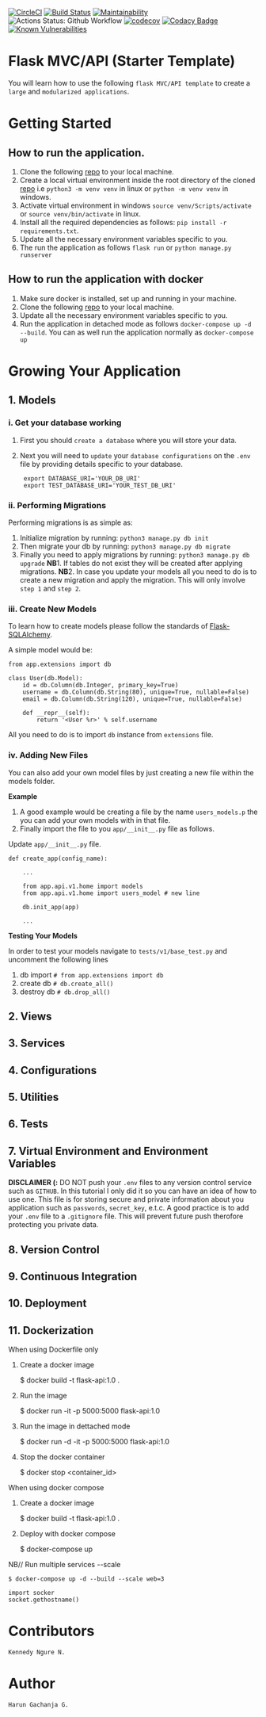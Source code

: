 [![CircleCI](https://circleci.com/gh/Arrotech/flask-api.svg?style=svg)](https://circleci.com/gh/Arrotech/flask-api) [![Build Status](https://dev.azure.com/arrotech254/Azure%20Pipeline/_apis/build/status/Arrotech.flask-api?branchName=develop)](https://dev.azure.com/arrotech254/Azure%20Pipeline/_build/latest?definitionId=1&branchName=develop) [![Maintainability](https://api.codeclimate.com/v1/badges/16fcf66b72437e32b882/maintainability)](https://codeclimate.com/github/Arrotech/flask-api/maintainability) ![Actions Status: Github Workflow](https://github.com/Arrotech/flask-api/actions/workflows/test.yml/badge.svg?branch=develop) [![codecov](https://codecov.io/gh/Arrotech/flask-api/branch/develop/graph/badge.svg?token=DY78pXVD24)](https://codecov.io/gh/Arrotech/flask-api) [![Codacy Badge](https://app.codacy.com/project/badge/Grade/58d6917cd18c4d43b81ff0a362fd6f61)](https://www.codacy.com/gh/Arrotech/flask-api/dashboard?utm_source=github.com&amp;utm_medium=referral&amp;utm_content=Arrotech/flask-api&amp;utm_campaign=Badge_Grade) [![Known Vulnerabilities](https://snyk.io/test/github/Arrotech/flask-api/badge.svg)](https://snyk.io/test/github/Arrotech/flask-api)

# Flask MVC/API (Starter Template)

You will learn how to use the following `flask MVC/API template` to create a `large` and `modularized applications`.

# Getting Started

## How to run the application.

1. Clone the following [repo](https://github.com/Arrotech/flask-api.git) to your local machine.
2. Create a local virtual environment inside the root directory of the cloned [repo](https://github.com/Arrotech/flask-api.git) i.e `python3 -m venv venv` in linux or `python -m venv venv` in windows.
3. Activate virtual environment in windows `source venv/Scripts/activate` or `source venv/bin/activate` in linux.
4. Install all the required dependencies as follows: `pip install -r requirements.txt`.
5. Update all the necessary environment variables specific to you.
6. The run the application as follows `flask run` or `python manage.py runserver`

## How to run the application with docker

1. Make sure docker is installed, set up and running in your machine.
2. Clone the following [repo](https://github.com/Arrotech/flask-api.git) to your local machine.
3. Update all the necessary environment variables specific to you.
4. Run the application in detached mode as follows `docker-compose up -d --build`. You can as well run the application normally as `docker-compose up`

# Growing Your Application

## 1. Models

### i. Get your database working

1. First you should `create a database` where you will store your data.
2. Next you will need to `update` your `database configurations` on the `.env` file by providing details specific to your database.

        export DATABASE_URI='YOUR_DB_URI'
        export TEST_DATABASE_URI='YOUR_TEST_DB_URI'

### ii. Performing Migrations

Performing migrations is as simple as:
1. Initialize migration by running: `python3 manage.py db init`
2. Then migrate your db by running: `python3 manage.py db migrate`
3. Finally you need to apply migrations by running: `python3 manage.py db upgrade`
**NB**1. If tables do not exist they will be created after applying migrations.
**NB**2. In case you update your models all you need to do is to create a new migration and apply the migration. This will only involve `step 1` and `step 2`.

### iii. Create New Models

To learn how to create models please follow the standards of [Flask-SQLAlchemy](https://flask-sqlalchemy.palletsprojects.com/en/2.x/quickstart/).

A simple model would be:

```
from app.extensions import db

class User(db.Model):
    id = db.Column(db.Integer, primary_key=True)
    username = db.Column(db.String(80), unique=True, nullable=False)
    email = db.Column(db.String(120), unique=True, nullable=False)

    def __repr__(self):
        return '<User %r>' % self.username
```

All you need to do is to import `db` instance from `extensions` file.

### iv. Adding New Files

You can also add your own model files by just creating a new file within the models folder.

**Example**

1. A good example would be creating a file by the name `users_models.p` the you can add your own models with in that file.
2. Finally import the file to you `app/__init__.py` file as follows.

Update `app/__init__.py` file.

```
def create_app(config_name):

    ...

    from app.api.v1.home import models
    from app.api.v1.home import users_model # new line

    db.init_app(app)

    ...
```

**Testing Your Models**

In order to test your models navigate to `tests/v1/base_test.py` and uncomment the following lines
1. db import `# from app.extensions import db`
2. create db `# db.create_all()`
3. destroy db `# db.drop_all()` 

## 2. Views

## 3. Services

## 4. Configurations

## 5. Utilities 

## 6. Tests

## 7. Virtual Environment and Environment Variables

**DISCLAIMER (:**
DO NOT push your `.env` files to any version control service such as `GITHUB`. In this tutorial I only did it so you can have an idea of how to use one. This file is for storing secure and private information about you application such as `passwords`, `secret_key`, e.t.c.
A good practice is to add your `.env` file to a `.gitignore` file. This will prevent future push therofore protecting you private data.

## 8. Version Control

## 9. Continuous Integration

## 10. Deployment

## 11. Dockerization

When using Dockerfile only

1. Create a docker image

	$ docker build -t flask-api:1.0 .

2. Run the image

	$ docker run -it -p 5000:5000 flask-api:1.0

3. Run the image in dettached mode

	$ docker run -d -it -p 5000:5000 flask-api:1.0

4. Stop the docker container

	$ docker stop <container_id>

When using docker compose

1. Create a docker image

	$ docker build -t flask-api:1.0 .

2. Deploy with docker compose

	$ docker-compose up

NB// Run multiple services --scale

	$ docker-compose up -d --build --scale web=3

	import socker
	socket.gethostname()

# Contributors

    Kennedy Ngure N.

# Author

    Harun Gachanja G.
